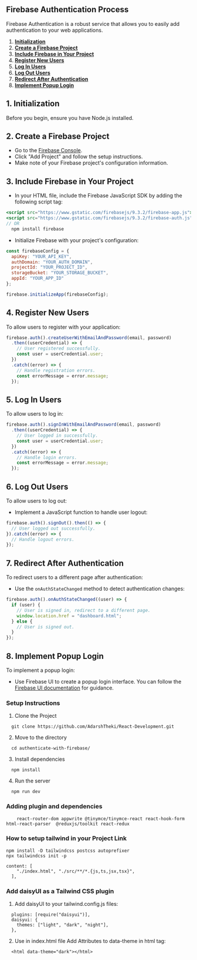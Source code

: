 ## Firebase Authentication Process
Firebase Authentication is a robust service that allows you to easily add authentication to your web applications.

1. [**Initialization**](#1-initialization)
2. [**Create a Firebase Project**](#2-create-a-firebase-project)
3. [**Include Firebase in Your Project**](#3-include-firebase-in-your-project)
4. [**Register New Users**](#4-register-new-users)
5. [**Log In Users**](#5-log-in-users)
6. [**Log Out Users**](#6-log-out-users)
7. [**Redirect After Authentication**](#7-redirect-after-authentication)
8. [**Implement Popup Login**](#8-implement-popup-login)

## 1. Initialization

Before you begin, ensure you have Node.js installed.

## 2. Create a Firebase Project

- Go to the [Firebase Console](https://console.firebase.google.com/).
- Click "Add Project" and follow the setup instructions.
- Make note of your Firebase project's configuration information.

## 3. Include Firebase in Your Project

- In your HTML file, include the Firebase JavaScript SDK by adding the following script tag:

```jsx
<script src="https://www.gstatic.com/firebasejs/9.3.2/firebase-app.js"></script>
<script src="https://www.gstatic.com/firebasejs/9.3.2/firebase-auth.js"></script>
// OR
  npm install firebase
```

- Initialize Firebase with your project's configuration:

```javascript
const firebaseConfig = {
  apiKey: "YOUR_API_KEY",
  authDomain: "YOUR_AUTH_DOMAIN",
  projectId: "YOUR_PROJECT_ID",
  storageBucket: "YOUR_STORAGE_BUCKET",
  appId: "YOUR_APP_ID"
};

firebase.initializeApp(firebaseConfig);
```

## 4. Register New Users

To allow users to register with your application:

```javascript
firebase.auth().createUserWithEmailAndPassword(email, password)
  .then((userCredential) => {
    // User registered successfully.
    const user = userCredential.user;
  })
  .catch((error) => {
    // Handle registration errors.
    const errorMessage = error.message;
  });
```

## 5. Log In Users

To allow users to log in:

```javascript
firebase.auth().signInWithEmailAndPassword(email, password)
  .then((userCredential) => {
    // User logged in successfully.
    const user = userCredential.user;
  })
  .catch((error) => {
    // Handle login errors.
    const errorMessage = error.message;
  });
```

## 6. Log Out Users

To allow users to log out:

- Implement a JavaScript function to handle user logout:

```javascript
firebase.auth().signOut().then(() => {
  // User logged out successfully.
}).catch((error) => {
  // Handle logout errors.
});
```

## 7. Redirect After Authentication

To redirect users to a different page after authentication:

- Use the `onAuthStateChanged` method to detect authentication changes:

```javascript
firebase.auth().onAuthStateChanged((user) => {
  if (user) {
    // User is signed in, redirect to a different page.
    window.location.href = "dashboard.html";
  } else {
    // User is signed out.
  }
});
```

## 8. Implement Popup Login

To implement a popup login:

- Use Firebase UI to create a popup login interface. You can follow the [Firebase UI documentation](https://firebase.google.com/docs/auth/web/firebaseui) for guidance.



### Setup Instructions

1.  Clone the Project

```
  git clone https://github.com/AdarshTheki/React-Development.git
```

2. Move to the directory

```
  cd authenticate-with-firebase/
```

3. Install dependencies

```
  npm install
```

4. Run the server

```
  npm run dev
```
### Adding plugin and dependencies
``` 
    react-router-dom appwrite @tinymce/tinymce-react react-hook-form html-react-parser  @reduxjs/toolkit react-redux
```

### How to setup tailwind in your Project Link
```
npm install -D tailwindcss postcss autoprefixer
npx tailwindcss init -p

content: [
    "./index.html", "./src/**/*.{js,ts,jsx,tsx}",
  ],
```

### Add daisyUI as a Tailwind CSS plugin
1. Add daisyUI to your tailwind.config.js files:
```
  plugins: [require("daisyui")],
  daisyui: {
    themes: ["light", "dark", "night"],
  },
```
2. Use in index.html file Add Attributes to data-theme in html tag:
```
  <html data-theme="dark"></html>
```